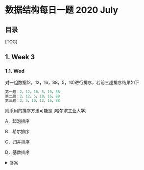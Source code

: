 数据结构每日一题 2020 July
===

目录
---

[TOC]

## 1. Week 3

### 1.1. Wed

对一组数据(2，12，16，88，5，10)进行排序，若前三趟排序结果如下

```cpp
第一趟：2，12，16，5，10，88
第二趟：2，12，5，10，16，88
第三趟：2，5，10，12，16，88
```

则采用的排序方法可能是          [哈尔滨工业大学]

A．起泡排序

B．希尔排序

C．归并排序

D．基数排序

<details>
<summary>答案</summary>
<math-details>

答案：A<br>
解析：考查各排序算法的特点；
第一趟：2，12，16，5，10，88，是88到了序列的末尾；
第二趟：2，12，5，10，16，88，是16到了序列的倒数第二个位置；
第三趟：2，5，10，12，16，88，是12到了序列的倒数第三个位置；
根据这三趟排序时，均是大数排到末尾的特点可以知道，本题目中可能采用了起泡排序。
</math-details>
</details>
